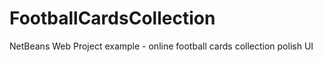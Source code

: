 # FootballCardsCollection
NetBeans Web Project example - online football cards collection polish UI
